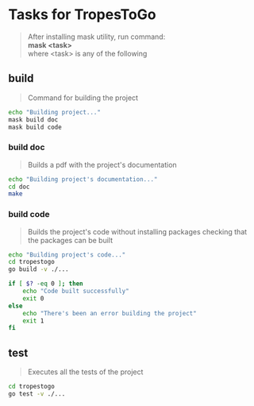 # Tasks for TropesToGo
> After installing mask utility, run command:  
> **mask \<task\>**  
> where \<task\> is any of the following

## build
> Command for building the project
~~~sh
echo "Building project..."
mask build doc
mask build code
~~~

### build doc
> Builds a pdf with the project's documentation
~~~sh
echo "Building project's documentation..."
cd doc
make
~~~

### build code
> Builds the project's code without installing packages
> checking that the packages can be built
~~~sh
echo "Building project's code..."
cd tropestogo
go build -v ./...

if [ $? -eq 0 ]; then
    echo "Code built successfully"
    exit 0
else
    echo "There's been an error building the project"
    exit 1
fi
~~~

## test
> Executes all the tests of the project
~~~sh
cd tropestogo
go test -v ./...
~~~